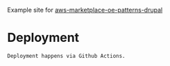 Example site for [aws-marketplace-oe-patterns-drupal](https://github.com/ordinaryexperts/aws-marketplace-oe-patterns-drupal)

# Deployment
    Deployment happens via Github Actions.

